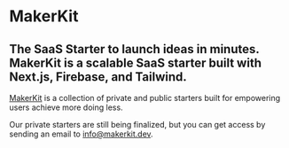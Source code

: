 # MakerKit
## The SaaS Starter to launch ideas in minutes. MakerKit is a scalable SaaS starter built with Next.js, Firebase, and Tailwind.

[MakerKit](https://makerkit.dev) is a collection of private and public starters built for empowering users achieve more doing less.

Our private starters are still being finalized, but you can get access by sending an email to info@makerkit.dev.
